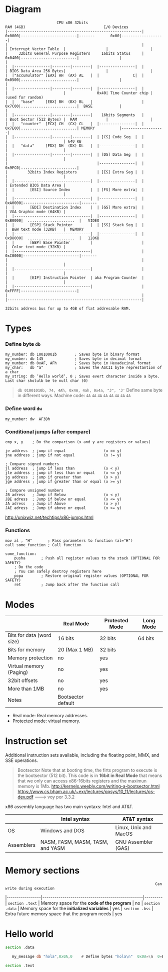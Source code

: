 # Diagram

```
                       CPU x86 32bits                                          RAM (4GB)                                   I/O Devices
|------------------------------------------------------------|    0x0000|-------------------------|-------       0x00|-------------------|
|                                                            |          | Interrupt Vector Table  |                  |                   |
|     32bits General Purpose Registers     16bits Status     |    0x0400|.........................|                  |                   |
|  |----------------|--------|--------|  |----------------|  |          | BIOS Data Area 256 Bytes|                  |                   |
|  |"accumulator" [EAX] AH  (AX) AL   |  |               C|  |    0x0500|.........................|                  |                   |
|  |----------------|--------|--------|  |----------------|  |          |                         |              0x40| Time Counter chip | (used for random)
|  |   "base"     [EBX] BH  (BX) BL   |                      |    0x7C00|.........................|  BASE            |                   | 
|  |----------------|--------|--------|    16bits Segments   |          | Boot Sector (512 Bytes) |  RAM             |                   |
|  |   "counter"  [ECX] CH  (CX) CL   |  |----------------|  |    0x7E00|.........................| MEMORY           |-------------------|
|  |----------------|--------|--------|  | [CS] Code Seg  |  |          |                         | 640 KB
|  |   "data"     [EDX] DH  (DX) DL   |  |----------------|  |          |                         |
|  |----------------|--------|--------|  | [DS] Data Seg  |  |          |                         |
|                                        |----------------|  |    0x9FC0|.........................|
|         32bits Index Registers         | [ES] Extra Seg |  |          |                         |
|  |----------------------------------|  |----------------|  |          | Extended BIOS Data Area |
|  |       [ESI] Source Index         |  | [FS] More extra|  |          |                         |
|  |----------------------------------|  |----------------|  |   0xA0000|-------------------------|-------
|  |       [EDI] Destination Index    |  | [GS] More extra|  |          | VGA Graphic mode (64KB) |
|  |----------------------------------|  |----------------|  |   0xB0000|  .....................  |   VIDEO
|  |       [ESP] Stack Pointer        |  | [SS] Stack Seg |  |          |  B&W text mode (32KB)   |  MEMORY
|  |----------------------------------|  |----------------|  |   0xB8000|  .....................  |   128KB
|  |       [EBP] Base Pointer         |                      |          |  Color text mode (32KB) |
|  |----------------------------------|                      |   0xC0000|-------------------------|-------
|                                                            |          |                         |
|  |----------------------------------|                      |          |                         |
|  |       [EIP] Instruction Pointer  | aka Program Counter  |          |                         |
|  |----------------------------------|                      |    0xFFFF|-------------------------|
|                                                            |
|------------------------------------------------------------| 

32bits address bus for up to 4GB of flat addresable RAM.
```


# Types

### Define byte `db`

```
my_number: db 10010001b        ; Saves byte in binary format
my_number: db 145              ; Saves byte in decimal format
my_number: db 0xAF, AFh        ; Saves byte in Hexadecinal format
my_char:   db "a"              ; Saves the ASCII byte represtantion of a char
my_string: db ’Hello world’, 0 ; Saves evert character inside a byte. Last char sholulb be te null char (0)
```

> `db 01001010b, 74, 4Ah, 0x4A, 4ah, 0x4a, "J", 'J'` Define same byte in different ways.
> Machine code: `4A` `4A` `4A` `4A` `4A` `4A` `4A` `4A`


### Define word `dw`
```
my_number: dw  AF3Bh  
```

### Conditional jumps (after compare)

```
cmp x, y    ; Do the comparison (x and y are registers or values)

je address  ; jump if equal                 (x == y)
jne address ; jump if not equal             (x != y)

; Compare signed numbers
jl address  ; jump if less than             (x < y)
jle address ; jump if less than or equal    (x <= y)
jg address  ; jump if greater than          (x > y)
jge address ; jump if greater than or equal (x >= y)

; Compare unsigned numbers
JB adress   ; Jump if Below                 (x < y)
JBE adress  ; Jump if below or equal        (x <= y)
JA adress   ; Jump if Above                 (x > y)
JAE adress  ; Jump if above or equal        (x >= y)
```

http://unixwiz.net/techtips/x86-jumps.html



### Functions

```
mov al , "H"       ; Pass parameters to function (al="H")
call some_function ; Call function

some_function:
    pusha       ; Push all register values to the stack (OPTIONAL FOR SAFETY)
    ; Do the code
    ; You can safely destroy registers here
    popa        ; Restore original register values (OPTIONAL FOR SAFETY)
    ret         ; Jump back after the function call
```



# Modes

|                           | Real Mode     | Protected Mode | Long Mode |
|---------------------------|---------------|----------------|-----------|
| Bits for data (word size) | 16 bits       |     32 bits    | 64 bits   |
| Bits for memory           | 20 (Max 1 MB) |     32 bits    |           |
| Memory protection         | no            |       yes      |           |
| Virtual memory (Paging)   | no            |       yes      |           |
| 32bit offsets             | no            |       yes      |           |
| More than 1MB             | no            |       yes      |           |
| Notes                     | Bootsector default |


- Real mode: Real memory addresses.
- Protected mode:  virtual memory.




# Instruction set

Additional instruction sets available, including the floating point, MMX, and SSE operations.







> Bootsector
> Note that at booting time, the firts program to execute is the bootsector (512 bit). This code is in **16bit in Real Mode** that means that we only can access x86-16bits registers and the maximun memory is 1Mb.
> http://kernelx.weebly.com/writing-a-bootsector.html
https://www.cs.bham.ac.uk/~exr/lectures/opsys/10_11/lectures/os-dev.pdf ---> voy por 3.3.2



x86 assembly language has two main syntaxs: Intel and AT&T.

|            | Intel syntax                     | AT&T syntax           |
|------------|----------------------------------|-----------------------|
| OS         | Windows and DOS                  | Linux, Unix and MacOS |
| Assemblers | NASM, FASM, MASM, TASM, and YASM | GNU Assembler (GAS)   | 





# Memory sections
                                                                       Can write during execution
|-----------------|--------------------------------------------------|---------
| `section .text` | Memory space for the **code of the program**     | no
| `section .data` | Memory space for the **initialized variables**   | yes
| `section .bss`  | Extra future memory space that the program needs | yes







# Hello world


```asm
section .data

   my_message db "hola",0x0A,0    # Define bytes "hola\n"  0x0A=\n  0=End of String in C

section .text
   

